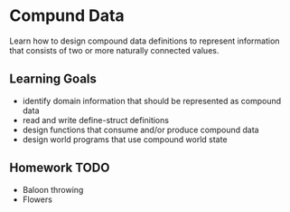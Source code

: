 # Compund Data

Learn how to design compound data definitions to represent information that consists of two or more naturally connected values.

## Learning Goals
- identify domain information that should be represented as compound data
- read and write define-struct definitions
- design functions that consume and/or produce compound data
- design world programs that use compound world state

## Homework TODO
- Baloon throwing
- Flowers